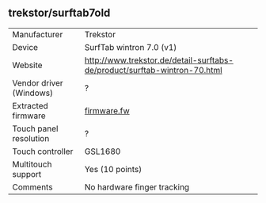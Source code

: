 trekstor/surftab7old
--------------------

| | |
|-|-|
| Manufacturer            | Trekstor                 |
| Device                  | SurfTab wintron 7.0 (v1) |
| Website                 | http://www.trekstor.de/detail-surftabs-de/product/surftab-wintron-70.html |
| Vendor driver (Windows) | ? |
| Extracted firmware      | [firmware.fw](firmware.fw) |
| Touch panel resolution  | ? |
| Touch controller        | GSL1680 |
| Multitouch support      | Yes (10 points) |
| Comments                | No hardware finger tracking |
